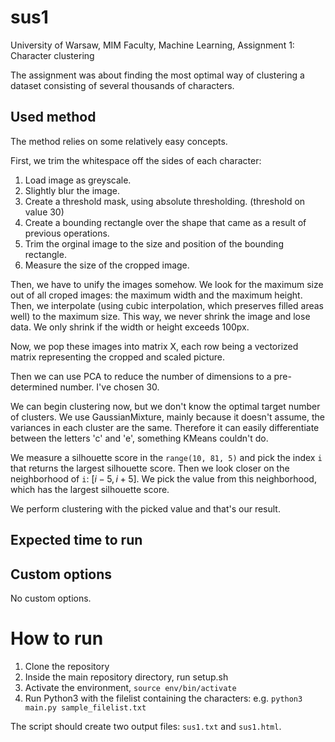 # sus1
University of Warsaw, MIM Faculty, Machine Learning, Assignment 1: Character clustering

The assignment was about finding the most optimal way of clustering a dataset consisting of several thousands of characters.

## Used method

The method relies on some relatively easy concepts.

First, we trim the whitespace off the sides of each character:

1. Load image as greyscale.
2. Slightly blur the image.
3. Create a threshold mask, using absolute thresholding. (threshold on value 30) 
4. Create a bounding rectangle over the shape that came as a result of previous operations.
5. Trim the orginal image to the size and position of the bounding rectangle.
6. Measure the size of the cropped image.

Then, we have to unify the images somehow.
We look for the maximum size out of all croped images: the maximum width and the maximum height.
Then, we interpolate (using cubic interpolation, which preserves filled areas well) to the maximum size.
This way, we never shrink the image and lose data.
We only shrink if the width or height exceeds 100px.

Now, we pop these images into matrix X, each row being a vectorized matrix representing the cropped and scaled picture.

Then we can use PCA to reduce the number of dimensions to a pre-determined number. I've chosen 30.

We can begin clustering now, but we don't know the optimal target number of clusters.
We use GaussianMixture, mainly because it doesn't assume, the variances in each cluster are the same.
Therefore it can easily differentiate between the letters 'c' and 'e', something KMeans couldn't do.

We measure a silhouette score in the `range(10, 81, 5)` and pick the index `i` that returns the largest silhouette score. 
Then we look closer on the neighborhood of `i`: $[i - 5, i + 5]$. We pick the value from this neighborhood, which has the largest silhouette score.

We perform clustering with the picked value and that's our result.

## Expected time to run


## Custom options
No custom options.

# How to run
1. Clone the repository
2. Inside the main repository directory, run setup.sh
3. Activate the environment, `source env/bin/activate`
4. Run Python3 with the filelist containing the characters: e.g. `python3 main.py sample_filelist.txt`

The script should create two output files: `sus1.txt` and `sus1.html`.
